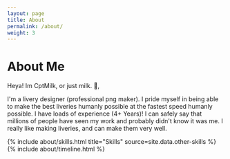 ```yaml
---
layout: page
title: About
permalink: /about/
weight: 3
---
```


# **About Me**

Heya! Im CptMilk, or just milk. :wave:,<br>

I'm a livery designer (professional png maker). I pride myself in being able to make the best liveries humanly possible at the fastest speed humanly possible. I have loads of experience
(4+ Years)! I can safely say that millions of people have seen my work and probably didn't know it was me. I really like making liveries, and can make them very well.

<div class="row">
{% include about/skills.html title="Skills" source=site.data.other-skills %}
</div>

<div class="row">
{% include about/timeline.html %}
</div>

<link rel="shortcut icon" type="image/x-icon" href="{{ "/image/favicon.ico" | prepend: site.baseurl }}" >
